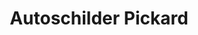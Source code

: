 ---
title: "Autoschilder Pickard"
url: /bad-fallingbostel/autoschilder-pickard/
shop: Beschriftungen
---